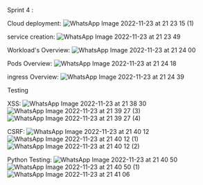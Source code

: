 Sprint 4 :

Cloud deployment:
![WhatsApp Image 2022-11-23 at 21 23 15 (1)](https://user-images.githubusercontent.com/95156717/203591629-1f9c3282-ec56-415d-8eac-9f38377d192f.jpeg)

service creation:
![WhatsApp Image 2022-11-23 at 21 23 49](https://user-images.githubusercontent.com/95156717/203592065-7eb4ef4f-0d4a-4afc-8d0c-46f64e38ca59.jpeg)

Workload's Overview:
![WhatsApp Image 2022-11-23 at 21 24 00](https://user-images.githubusercontent.com/95156717/203592208-d9cb76a6-359d-4b67-b9e4-116871262ae0.jpeg)

Pods Overview:
![WhatsApp Image 2022-11-23 at 21 24 18](https://user-images.githubusercontent.com/95156717/203592399-0ee86a40-9e15-4230-b945-7d94169ac0ea.jpeg)

ingress Overview:
![WhatsApp Image 2022-11-23 at 21 24 39](https://user-images.githubusercontent.com/95156717/203592607-0ca260b9-cab9-411e-a29f-df4d297af6ad.jpeg)

Testing

XSS:
![WhatsApp Image 2022-11-23 at 21 38 30](https://user-images.githubusercontent.com/95156717/203594287-e704edd4-98ce-4729-bc4c-23f0a3f50c42.jpeg)
![WhatsApp Image 2022-11-23 at 21 39 27 (3)](https://user-images.githubusercontent.com/95156717/203595068-1b82fa97-a4bd-4c40-9b5e-6ccd7a38d267.jpeg)
![WhatsApp Image 2022-11-23 at 21 39 27 (4)](https://user-images.githubusercontent.com/95156717/203595169-85a963e1-9b95-4926-b3ab-027cc08f3183.jpeg)

CSRF:
![WhatsApp Image 2022-11-23 at 21 40 12](https://user-images.githubusercontent.com/95156717/203595340-da6a3977-f08c-4d3d-a113-551cf33c18b4.jpeg)
![WhatsApp Image 2022-11-23 at 21 40 12 (1)](https://user-images.githubusercontent.com/95156717/203595457-954c908e-61c7-4d38-b3e8-afe8468c94c0.jpeg)
![WhatsApp Image 2022-11-23 at 21 40 12 (2)](https://user-images.githubusercontent.com/95156717/203595680-d3b648f0-3b42-413e-8f16-e3eec585fe66.jpeg)

Python Testing:
![WhatsApp Image 2022-11-23 at 21 40 50](https://user-images.githubusercontent.com/95156717/203595820-5a0aeee6-8023-4fd5-b20c-fe3fc3bc3a47.jpeg)
![WhatsApp Image 2022-11-23 at 21 40 50 (1)](https://user-images.githubusercontent.com/95156717/203595952-48be0431-1888-4800-9412-48962bd04520.jpeg)
![WhatsApp Image 2022-11-23 at 21 41 06](https://user-images.githubusercontent.com/95156717/203596134-54d2289d-4d68-415e-b378-5c9793e33059.jpeg)






















